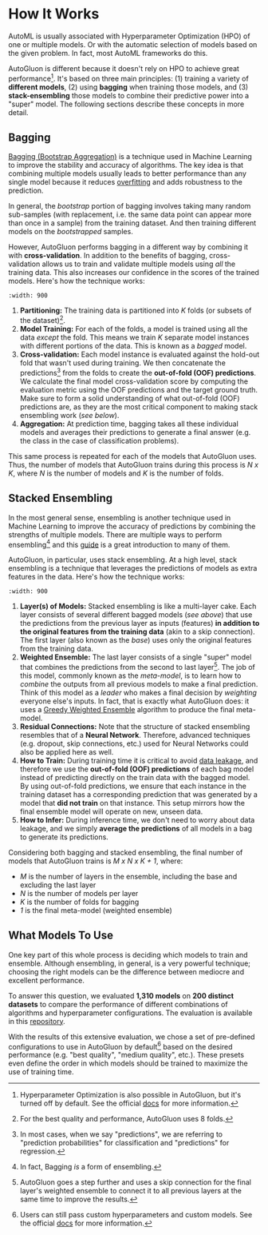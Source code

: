 # How It Works

AutoML is usually associated with Hyperparameter Optimization (HPO) of one or multiple models. Or with the automatic selection of models based on the given problem. In fact, most AutoML frameworks do this.

AutoGluon is different because it doesn't rely on HPO to achieve great performance[^1]. It's based on three main principles: (1) training a variety of **different models**, (2) using **bagging** when training those models, and (3) **stack-ensembling** those models to combine their predictive power into a "super" model. The following sections describe these concepts in more detail.

## Bagging

[Bagging (Bootstrap Aggregation)](https://www.ibm.com/topics/bagging) is a technique used in Machine Learning to improve the stability and accuracy of algorithms. The key idea is that combining multiple models usually leads to better performance than any single model because it reduces [overfitting](https://aws.amazon.com/what-is/overfitting/) and adds robustness to the prediction.

In general, the _bootstrap_ portion of bagging involves taking many random sub-samples (with replacement, i.e. the same data point can appear more than once in a sample) from the training dataset. And then training different models on the _bootstrapped_ samples.

However, AutoGluon performs bagging in a different way by combining it with **cross-validation**. In addition to the benefits of bagging, cross-validation allows us to train and validate multiple models using _all_ the training data. This also increases our confidence in the scores of the trained models. Here's how the technique works:

```{image} https://raw.githubusercontent.com/Innixma/autogluon-doc-utils/main/docs/tutorials/tabular/how-it-works/autogluon-bagging.png
:width: 900
```

1. **Partitioning:** The training data is partitioned into _K_ folds (or subsets of the dataset)[^2].
2. **Model Training:** For each of the folds, a model is trained using all the data _except_ the fold. This means we train _K_ separate model instances with different portions of the data. This is known as a _bagged_ model.
3. **Cross-validation:** Each model instance is evaluated against the hold-out fold that wasn't used during training. We then concatenate the predictions[^3] from the folds to create the **out-of-fold (OOF) predictions**. We calculate the final model cross-validation score by computing the evaluation metric using the OOF predictions and the target ground truth. Make sure to form a solid understanding of what out-of-fold (OOF) predictions are, as they are the most critical component to making stack ensembling work (_see below_).
4. **Aggregation:** At prediction time, bagging takes all these individual models and averages their predictions to generate a final answer (e.g. the class in the case of classification problems).

This same process is repeated for each of the models that AutoGluon uses. Thus, the number of models that AutoGluon trains during this process is _N x K_, where _N_ is the number of models and _K_ is the number of folds.

## Stacked Ensembling

In the most general sense, ensembling is another technique used in Machine Learning to improve the accuracy of predictions by combining the strengths of multiple models. There are multiple ways to perform ensembling[^4] and this [guide](https://web.archive.org/web/20210727094233/http://mlwave.com/kaggle-ensembling-guide/) is a great introduction to many of them.

AutoGluon, in particular, uses stack ensembling. At a high level, stack ensembling is a technique that leverages the predictions of models as extra features in the data. Here's how the technique works:

```{image} https://raw.githubusercontent.com/Innixma/autogluon-doc-utils/main/docs/tutorials/tabular/how-it-works/autogluon-stacked-ensembling.png
:width: 900
```

1. **Layer(s) of Models:** Stacked ensembling is like a multi-layer cake. Each layer consists of several different bagged models (_see above_) that use the predictions from the previous layer as inputs (features) **in addition to the original features from the training data** (akin to a skip connection). The first layer (also known as the _base_) uses only the original features from the training data.
2. **Weighted Ensemble:** The last layer consists of a single "super" model that combines the predictions from the second to last layer[^5]. The job of this model, commonly known as the _meta-model_, is to learn how to _combine_ the outputs from all previous models to make a final prediction. Think of this model as a _leader_ who makes a final decision by _weighting_ everyone else's inputs. In fact, that is exactly what AutoGluon does: it uses a [Greedy Weighted Ensemble](https://www.cs.cornell.edu/~alexn/papers/shotgun.icml04.revised.rev2.pdf) algorithm to produce the final meta-model.
3. **Residual Connections:** Note that the structure of stacked ensembling resembles that of a **Neural Network**. Therefore, advanced techniques (e.g. dropout, skip connections, etc.) used for Neural Networks could also be applied here as well.
4. **How to Train:** During training time it is critical to avoid [data leakage](https://www.kaggle.com/code/alexisbcook/data-leakage), and therefore we use the **out-of-fold (OOF) predictions** of each bag model instead of predicting directly on the train data with the bagged model. By using out-of-fold predictions, we ensure that each instance in the training dataset has a corresponding prediction that was generated by a model that **did not train** on that instance. This setup mirrors how the final ensemble model will operate on new, unseen data.
5. **How to Infer:** During inference time, we don't need to worry about data leakage, and we simply **average the predictions** of all models in a bag to generate its predictions.

Considering both bagging and stacked ensembling, the final number of models that AutoGluon trains is _M x N x K + 1_, where:

- _M_ is the number of layers in the ensemble, including the base and excluding the last layer
- _N_ is the number of models per layer
- _K_ is the number of folds for bagging
- _1_ is the final meta-model (weighted ensemble)

## What Models To Use

One key part of this whole process is deciding which models to train and ensemble. Although ensembling, in general, is a very powerful technique; choosing the right models can be the difference between mediocre and excellent performance.

To answer this question, we evaluated **1,310 models** on **200 distinct datasets** to compare the performance of different combinations of algorithms and hyperparameter configurations. The evaluation is available in this [repository](https://github.com/autogluon/tabrepo/tree/main).

With the results of this extensive evaluation, we chose a set of pre-defined configurations to use in AutoGluon by default[^6] based on the desired performance (e.g. "best quality", "medium quality", etc.). These presets even define the order in which models should be trained to maximize the use of training time.

[^1]: Hyperparameter Optimization is also possible in AutoGluon, but it's turned off by default. See the official [docs](https://auto.gluon.ai/stable/tutorials/tabular/tabular-indepth.html#specifying-hyperparameters-and-tuning-them) for more information.

[^2]: For the best quality and performance, AutoGluon uses 8 folds.

[^3]: In most cases, when we say "predictions", we are referring to "prediction probabilities" for classification and "predictions" for regression.

[^4]: In fact, Bagging _is_ a form of ensembling.

[^5]: AutoGluon goes a step further and uses a skip connection for the final layer's weighted ensemble to connect it to all previous layers at the same time to improve the results.

[^6]: Users can still pass custom hyperparameters and custom models. See the official [docs](https://auto.gluon.ai/stable/tutorials/tabular/advanced/tabular-custom-model.html) for more information.

